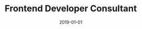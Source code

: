 ---
title: "Frontend Developer Consultant"
company: "Rigsrevisionen"
date: 2019-01-01
text: 'As a result of the GDPR rules I was put in charge of creating an on-premise newsletter application for Rigsrevisionen. Previously the organization had used an email marketing system hosted in the cloud. Now to maintain full control of the data everything was moved in-house. I built an application that gave the webeditors the tools to compose newsletters from predefined content elements. I was also in charge of implementing the backend which leveraged a queuing system to scale the solution and handle massive amounts of emails.'
highlights: []
skills: []
__highlights: ['...']
__skills: ['Vue.js', 'Vuex', 'Foundation Framework', 'SQL Server']
image: './files/rigsrevisionen-logo.png'
imageAlt: 'Rigsrevisionen Logo'
---